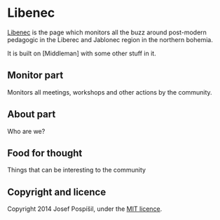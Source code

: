 # Libenec

[Libenec](http://libenec.cz) is the page which monitors all the buzz around
post-modern pedagogic in the Liberec and Jablonec region in the northern
bohemia.

It is built on [Middleman] with some other stuff in it.

## Monitor part

Monitors all meetings, workshops and other actions by the community.

## About part

Who are we?

## Food for thought

Things that can be interesting to the community

## Copyright and licence

Copyright 2014 Josef Pospíšil, under the [MIT licence](LICENSE).

